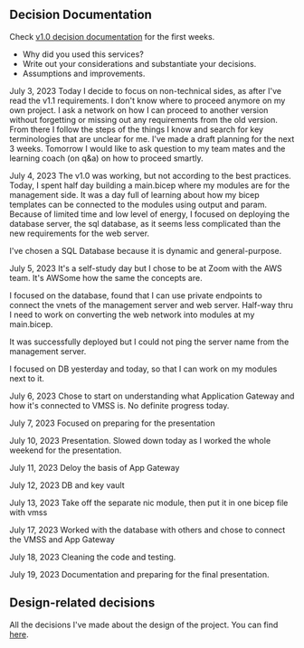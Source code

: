 ## Decision Documentation

Check [v1.0 decision documentation](https://github.com/techgrounds/techgrounds-anj-dtmr/blob/main/000_cloud_project/v1.0/Documentation/05_decision_doc.md) for the first weeks.

- Why did you used this services?
- Write out your considerations and substantiate your decisions.
- Assumptions and improvements.

July 3, 2023
Today I decide to focus on non-technical sides, as after I've read the v1.1 requirements. I don't know where to proceed anymore on my own project. I ask a network on how I can proceed to another version without forgetting or missing out any requirements from the old version. From there I follow the steps of the things I know and search for key terminologies that are unclear for me. I've made a draft planning for the next 3 weeks. Tomorrow I would like to ask question to my team mates and the learning coach (on q&a) on how to proceed smartly.

July 4, 2023
The v1.0 was working, but not according to the best practices. Today, I spent half day building a main.bicep where my modules are for the management side. It was a day full of learning about how my bicep templates can be connected to the modules using output and param. Because of limited time and low level of energy, I focused on deploying the database server, the sql database, as it seems less complicated than the new requirements for the web server.

I've chosen a SQL Database because it is dynamic and general-purpose.

July 5, 2023
It's a self-study day but I chose to be at Zoom with the AWS team. It's AWSome how the same the concepts are.

I focused on the database, found that I can use private endpoints to connect the vnets of the management server and web server. Half-way thru I need to work on converting the web network into modules at my main.bicep.

It was successfully deployed but I could not ping the server name from the management server.

I focused on DB yesterday and today, so that I can work on my modules next to it.

July 6, 2023
Chose to start on understanding what Application Gateway and how it's connected to VMSS is.
No definite progress today.

July 7, 2023
Focused on preparing for the presentation

July 10, 2023
Presentation. Slowed down today as I worked the whole weekend for the presentation.

July 11, 2023
Deloy the basis of App Gateway

July 12, 2023
DB and key vault

July 13, 2023
Take off the separate nic module, then put it in one bicep file with vmss

July 17, 2023
Worked with the database with others and chose to connect the VMSS and App Gateway

July 18, 2023
Cleaning the code and testing.

July 19, 2023
Documentation and preparing for the final presentation.

## Design-related decisions

All the decisions I've made about the design of the project. You can find [here]().
